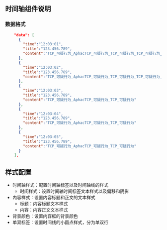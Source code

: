 ## 时间轴组件说明

### 数据格式
```json
    "data": [
      {
        "time":"12:03:01",
        "title":"123.456.789",
        "content":"TCP_可疑行为_AphacTCP_可疑行为_TCP_可疑行为_TCP_可疑行为_TCP_可疑行为_TCP_可疑行为_TCP_"
      },
      {
        "time":"12:03:02",
        "title":"123.456.789",
        "content":"TCP_可疑行为_AphacTCP_可疑行为_TCP_可疑行为_TCP_可疑行为_TCP_可疑行为_TCP_可疑行为"
      },
      {
        "time":"12:03:03",
        "title":"123.456.789",
        "content":"TCP_可疑行为_AphacTCP_可疑行为_TCP_可疑行为"
      },
      {
        "time":"12:03:04",
        "title":"123.456.789",
        "content":"TCP_可疑行为_AphacTCP_可疑行为_TCP_可疑行为"
      },
      {
        "time":"12:03:05",
        "title":"123.456.789",
        "content":"TCP_可疑行为_AphacTCP_可疑行为_TCP_可疑行为"
      }
    ],
```

## 样式配置
- 时间轴样式：配置时间轴标签以及时间轴线的样式
  - 时间样式：设置时间轴时间标签文本样式以及偏移和阴影
- 内容样式：设置内容标题和正文的文本样式
  - 标题：内容标题文本样式
  - 内容：内容正文文本样式
- 背景颜色：设置内容框的背景颜色
- 单双标签：设置时间线的小圆点样式，分为单双行

